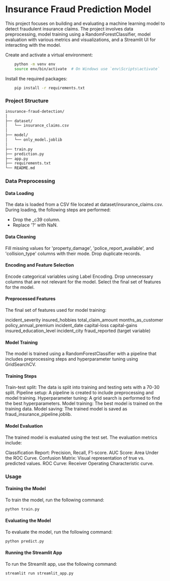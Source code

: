 # Insurance Fraud Prediction Model
 
This project focuses on building and evaluating a machine learning model to detect fraudulent insurance claims. 
The project involves data preprocessing, model training using a RandomForestClassifier, model evaluation with 
various metrics and visualizations, and a Streamlit UI for interacting with the model.

Create and activate a virtual environment:

```bash 
    python -m venv env
    source env/bin/activate  # On Windows use `env\Scripts\activate`

```

Install the required packages:

```bash
    pip install -r requirements.txt
```

### Project Structure
```bash
insurance-fraud-detection/
│
├── dataset/
│   └── insurance_claims.csv
│
├── model/
│   └── only_model.joblib
│
├── train.py
├── prediction.py
├── app.py
├── requirements.txt
└── README.md
```


### Data Preprocessing
#### Data Loading
The data is loaded from a CSV file located at dataset/insurance_claims.csv. During loading, the following steps are 
performed:

- Drop the _c39 column.
- Replace '?' with NaN.

#### Data Cleaning
Fill missing values for 'property_damage', 'police_report_available', and 'collision_type' columns with their mode.
Drop duplicate records.

#### Encoding and Feature Selection
Encode categorical variables using Label Encoding.
Drop unnecessary columns that are not relevant for the model.
Select the final set of features for the model.

#### Preprocessed Features
The final set of features used for model training:

incident_severity
insured_hobbies
total_claim_amount
months_as_customer
policy_annual_premium
incident_date
capital-loss
capital-gains
insured_education_level
incident_city
fraud_reported (target variable)

####  Model Training
The model is trained using a RandomForestClassifier with a pipeline that includes preprocessing steps and 
hyperparameter tuning using GridSearchCV.

#### Training Steps
Train-test split: The data is split into training and testing sets with a 70-30 split.
Pipeline setup: A pipeline is created to include preprocessing and model training.
Hyperparameter tuning: A grid search is performed to find the best hyperparameters.
Model training: The best model is trained on the training data.
Model saving: The trained model is saved as fraud_insurance_pipeline.joblib.

#### Model Evaluation
The trained model is evaluated using the test set. The evaluation metrics include:

Classification Report: Precision, Recall, F1-score.
AUC Score: Area Under the ROC Curve.
Confusion Matrix: Visual representation of true vs. predicted values.
ROC Curve: Receiver Operating Characteristic curve.


### Usage

#### Training the Model
To train the model, run the following command:

```bash
python train.py
```
#### Evaluating the Model

To evaluate the model, run the following command:

```bash
python predict.py
```
#### Running the Streamlit App
To run the Streamlit app, use the following command:
```bash
streamlit run streamlit_app.py
```